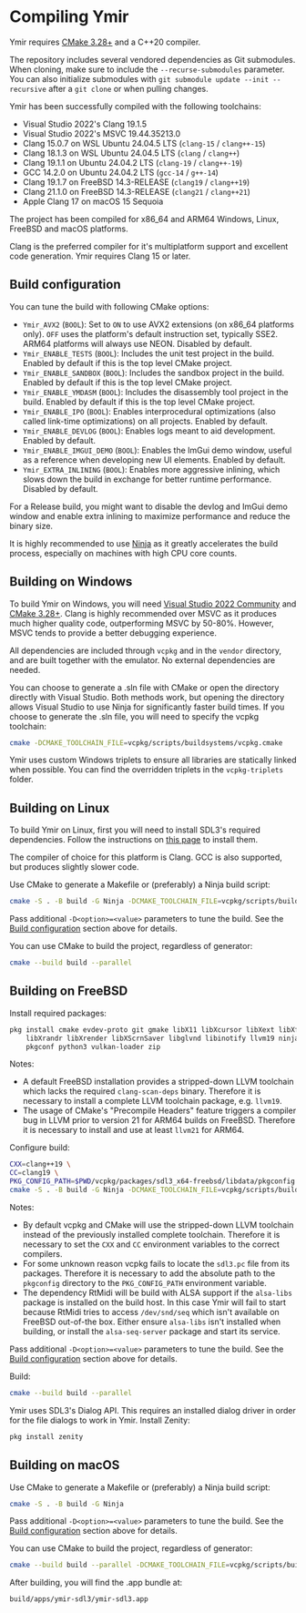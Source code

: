 # Compiling Ymir

Ymir requires [CMake 3.28+](https://cmake.org/) and a C++20 compiler.

The repository includes several vendored dependencies as Git submodules. When cloning, make sure to include the `--recurse-submodules` parameter.
You can also initialize submodules with `git submodule update --init --recursive` after a `git clone` or when pulling changes.

Ymir has been successfully compiled with the following toolchains:
- Visual Studio 2022's Clang 19.1.5
- Visual Studio 2022's MSVC 19.44.35213.0
- Clang 15.0.7 on WSL Ubuntu 24.04.5 LTS (`clang-15` / `clang++-15`)
- Clang 18.1.3 on WSL Ubuntu 24.04.5 LTS (`clang` / `clang++`)
- Clang 19.1.1 on Ubuntu 24.04.2 LTS (`clang-19` / `clang++-19`)
- GCC 14.2.0 on Ubuntu 24.04.2 LTS (`gcc-14` / `g++-14`)
- Clang 19.1.7 on FreeBSD 14.3-RELEASE (`clang19` / `clang++19`)
- Clang 21.1.0 on FreeBSD 14.3-RELEASE (`clang21` / `clang++21`)
- Apple Clang 17 on macOS 15 Sequoia

The project has been compiled for x86_64 and ARM64 Windows, Linux, FreeBSD and macOS platforms.

Clang is the preferred compiler for it's multiplatform support and excellent code generation. Ymir requires Clang 15 or later.


## Build configuration

You can tune the build with following CMake options:

- `Ymir_AVX2` (`BOOL`): Set to `ON` to use AVX2 extensions (on x86_64 platforms only). `OFF` uses the platform's default instruction set, typically SSE2. ARM64 platforms will always use NEON. Disabled by default.
- `Ymir_ENABLE_TESTS` (`BOOL`): Includes the unit test project in the build. Enabled by default if this is the top level CMake project.
- `Ymir_ENABLE_SANDBOX` (`BOOL`): Includes the sandbox project in the build. Enabled by default if this is the top level CMake project.
- `Ymir_ENABLE_YMDASM` (`BOOL`): Includes the disassembly tool project in the build. Enabled by default if this is the top level CMake project.
- `Ymir_ENABLE_IPO` (`BOOL`): Enables interprocedural optimizations (also called link-time optimizations) on all projects. Enabled by default.
- `Ymir_ENABLE_DEVLOG` (`BOOL`): Enables logs meant to aid development. Enabled by default.
- `Ymir_ENABLE_IMGUI_DEMO` (`BOOL`): Enables the ImGui demo window, useful as a reference when developing new UI elements. Enabled by default.
- `Ymir_EXTRA_INLINING` (`BOOL`): Enables more aggressive inlining, which slows down the build in exchange for better runtime performance. Disabled by default.

For a Release build, you might want to disable the devlog and ImGui demo window and enable extra inlining to maximize performance and reduce the binary size.

It is highly recommended to use [Ninja](https://ninja-build.org/) as it greatly accelerates the build process, especially on machines with high CPU core counts.


## Building on Windows

To build Ymir on Windows, you will need [Visual Studio 2022 Community](https://visualstudio.microsoft.com/vs/community/) and [CMake 3.28+](https://cmake.org/).
Clang is highly recommended over MSVC as it produces much higher quality code, outperforming MSVC by 50-80%. However, MSVC tends to provide a better debugging experience.

All dependencies are included through `vcpkg` and in the `vendor` directory, and are built together with the emulator. No external dependencies are needed.

You can choose to generate a .sln file with CMake or open the directory directly with Visual Studio.
Both methods work, but opening the directory allows Visual Studio to use Ninja for significantly faster build times.
If you choose to generate the .sln file, you will need to specify the vcpkg toolchain:

```sh
cmake -DCMAKE_TOOLCHAIN_FILE=vcpkg/scripts/buildsystems/vcpkg.cmake
```

Ymir uses custom Windows triplets to ensure all libraries are statically linked when possible. You can find the overridden triplets in the `vcpkg-triplets` folder.


## Building on Linux

To build Ymir on Linux, first you will need to install SDL3's required dependencies. Follow the instructions on [this page](https://wiki.libsdl.org/SDL3/README-linux) to install them.

The compiler of choice for this platform is Clang. GCC is also supported, but produces slightly slower code.

Use CMake to generate a Makefile or (preferably) a Ninja build script:

```sh
cmake -S . -B build -G Ninja -DCMAKE_TOOLCHAIN_FILE=vcpkg/scripts/buildsystems/vcpkg.cmake
```

Pass additional `-D<option>=<value>` parameters to tune the build. See the [Build configuration](#build-configuration) section above for details.

You can use CMake to build the project, regardless of generator:

```sh
cmake --build build --parallel
```


## Building on FreeBSD

Install required packages:

```sh
pkg install cmake evdev-proto git gmake libX11 libXcursor libXext libXfixes libXi \
    libXrandr libXrender libXScrnSaver libglvnd libinotify llvm19 ninja patchelf \
    pkgconf python3 vulkan-loader zip
```

Notes:
- A default FreeBSD installation provides a stripped-down LLVM toolchain which lacks
  the required `clang-scan-deps` binary. Therefore it is necessary to install a
  complete LLVM toolchain package, e.g. `llvm19`.
- The usage of CMake's "Precompile Headers" feature triggers a compiler bug in LLVM
  prior to version 21 for ARM64 builds on FreeBSD. Therefore it is necessary to install
  and use at least `llvm21` for ARM64.

Configure build:

```sh
CXX=clang++19 \
CC=clang19 \
PKG_CONFIG_PATH=$PWD/vcpkg/packages/sdl3_x64-freebsd/libdata/pkgconfig \
cmake -S . -B build -G Ninja -DCMAKE_TOOLCHAIN_FILE=vcpkg/scripts/buildsystems/vcpkg.cmake
```

Notes:
- By default vcpkg and CMake will use the stripped-down LLVM toolchain instead of
  the previously installed complete toolchain. Therefore it is necessary to set
  the `CXX` and `CC` environment variables to the correct compilers.
- For some unknown reason vcpkg fails to locate the `sdl3.pc` file from its packages.
  Therefore it is necessary to add the absolute path to the `pkgconfig` directory
  to the `PKG_CONFIG_PATH` environment variable.
- The dependency RtMidi will be build with ALSA support if the `alsa-libs` package
  is installed on the build host. In this case Ymir will fail to start because RtMidi
  tries to access `/dev/snd/seq` which isn't available on FreeBSD out-of-the box.
  Either ensure `alsa-libs` isn't installed when building, or install the `alsa-seq-server`
  package and start its service.

Pass additional `-D<option>=<value>` parameters to tune the build. See the [Build configuration](#build-configuration) section above for details.

Build:

```sh
cmake --build build --parallel
```

Ymir uses SDL3's Dialog API. This requires an installed dialog driver in order for
the file dialogs to work in Ymir. Install Zenity:

```sh
pkg install zenity
```


## Building on macOS

Use CMake to generate a Makefile or (preferably) a Ninja build script:

```sh
cmake -S . -B build -G Ninja
```

Pass additional `-D<option>=<value>` parameters to tune the build. See the [Build configuration](#build-configuration) section above for details.

You can use CMake to build the project, regardless of generator:

```sh
cmake --build build --parallel -DCMAKE_TOOLCHAIN_FILE=vcpkg/scripts/buildsystems/vcpkg.cmake
```


After building, you will find the .app bundle at:
```sh
build/apps/ymir-sdl3/ymir-sdl3.app
```
